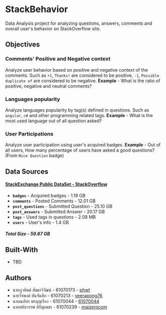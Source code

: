 # StackBehavior
Data Analysis project for analyzing questions, answers, comments and overall user's behavior on StackOverflow site.

## Objectives
### Comments' Positive and Negative context
Analyze user behavior based on positive and negative context of the comments. Such as `+1`, `Thanks!` are considered to be positive, `-1`, `Possible duplicate of` are considered to be negative.
**Example** - What is the ratio of positive, negative and neutral comments?

### Languages popularity
Analyze languages popularity by tag(s) defined in questions. Such as `angular`, `c#` and other programming related tags.
**Example** - What is the most used language out of all question asked?

### User Participations
Analyze user participation using user's acquired badges.
**Example** - Out of all users, How many percentage of users have asked a good questions? (From `Nice Question` badge)

## Data Sources
#### [StackExchange Public DataSet - StackOverflow](https://archive.org/download/stackexchange)
* **`badges`** - Acquired badges  - 1.19 GB
* **`comments`** - Posted Comments - 12.01 GB
* **`post_questions`** - Submitted Question - 25.10 GB
* **`post_answers`** - Submitted Answer - 20.17 GB
* **`tags`** - Used tags in questions - 2.08 MB
* **`users`** - User's info - 1.4 GB
##### Total Size - 59.87 GB

## Built-With
* TBD

## Authors
* นายภูวทิตต์ สัมมาวิวัฒน์ - 61070173 - [phwt](https://github.com/phwt)
* นายวีรพงศ์ ทันจันทึก - 61070213 - [veerapong76](https://github.com/veerapong76)
* นายณภัทร พรบุญเรือง - 61070044 - [61070044](https://github.com/61070044)
* นายสหัสวรรษ หิรัญเพชร - 61070239 - [maizerocom](https://github.com/maizerocom)

